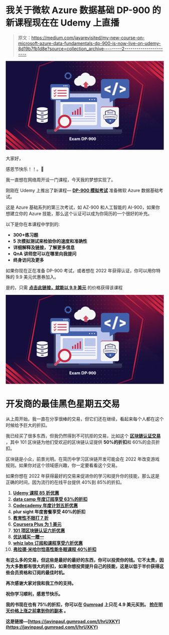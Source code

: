 # 我关于微软 Azure 数据基础 DP-900 的新课程现在在 Udemy 上直播

> 原文：<https://medium.com/javarevisited/my-new-course-on-microsoft-azure-data-fundamentals-dp-900-is-now-live-on-udemy-8d19b7fb1d8e?source=collection_archive---------2----------------------->

[![](img/dea67d005ed2d07d0ef6dd9448fa0164.png)](https://www.udemy.com/course/dp-900-azure-data-fundamntals-exam-mock-test-practice-questions/?couponCode=BLACKFRIDAYLAUNCH)

大家好，

感恩节快乐！！。🎁

我一直想在网络周开设一门课程，今天我的梦想实现了。

刚刚在 Udemy 上推出了新课程— [**DP-900 模拟考试**](https://www.udemy.com/course/dp-900-azure-data-fundamntals-exam-mock-test-practice-questions/?couponCode=BLACKFRIDAYLAUNCH) 准备微软 Azure 数据基础考试。

这是 Azure 基础系列的第三次考试，如 AZ-900 和人工智能的 AI-900，如果你想建立你的 Azure 技能，那么这个认证可以成为你简历的一个很好的补充。

以下是你在本课程中学到的:

*   **300+练习题**
*   **5 次模拟测试来检验你的速度和准确性**
*   **详细解释及链接，了解更多信息**
*   **QnA 讲师您可以在哪里向我提问**
*   **终身访问及更多**

如果你现在正在准备 DP-900 考试，或者想在 2022 年获得认证，你可以用你特殊的 9.9 美元优惠券加入。

是的，只需 [**点击此链接，就能以 9.9 美元**](https://www.udemy.com/course/dp-900-azure-data-fundamntals-exam-mock-test-practice-questions/?couponCode=BLACKFRIDAYLAUNCH) 的价格获得该课程

[![](img/dea67d005ed2d07d0ef6dd9448fa0164.png)](https://www.udemy.com/course/dp-900-azure-data-fundamntals-exam-mock-test-practice-questions/?couponCode=BLACKFRIDAYLAUNCH)

# 开发商的最佳黑色星期五交易

从上周开始，我一直在分享很棒的交易，但它们还在继续，看起来每个人都在这个时候给予巨大的折扣。

我已经买了很多东西，但我仍然得到不可抗拒的交易，比如这个 [**区块链认证交易**](https://www.shareasale.com/r.cfm?b=1713885&u=880419&m=105464&urllink=&afftrack=) ，其中 101 区块链为他们受欢迎的区块链认证提供 **50%的折扣**和 60%的会员折扣。

区块链是小众，前景光明。在简历中学习区块链开发可能会在 2022 年改变游戏规则。如果你对这个领域感兴趣，你一定要看看这个交易。

如果你想在 2022 年获得最好的交易来促进你的学习和提升你的技能，那么这是正确的时间，因为流行的在线平台提供 40%到 85%的折扣。

1.  [**Udemy 课程 85 折优惠**](https://click.linksynergy.com/fs-bin/click?id=JVFxdTr9V80&offerid=323058.9410&type=3&subid=0)
2.  [**data camp 年度订阅享受 63%的折扣**](https://datacamp.pxf.io/c/1193463/1012793/13294?u=https%3A%2F%2Fwww.datacamp.com%2Fpromo%2Fnovember-flash-sale-2021)
3.  [**Codecademy 年度计划五折优惠**](https://www.gopjn.com/t/TUJGR0lLR0JHRklJSkhCR0ZISk1N?url=https%3A%2F%2Fwww.codecademy.com%2Fsubscriptions%2FproAnnualV3%2Fcheckout%3FdiscountCode%3DCYBER21)
4.  [](https://pluralsight.pxf.io/c/1193463/424552/7490?u=https%3A%2F%2Fwww.pluralsight.com%2Flearn)**plur sight 年度套餐享受 40%的折扣**
5.  **[**教育性不限打 7 折**](https://www.educative.io/subscription?affiliate_id=5073518643380224)**
6.  **[**Coursera Plus 为 1 美元**](https://click.linksynergy.com/deeplink?id=JVFxdTr9V80&mid=40328&murl=https%3A%2F%2Fwww.coursera.org%2Fcourseraplus%2Fspecial%2Fcyber2021)**
7.  **[**101 项区块链认证六折优惠**](http://shrsl.com/349rm)**
8.  **[**优达城买一赠一**](https://imp.i115008.net/c/1193463/1201337/11298)**
9.  **[**whiz labs 订阅和课程享受六折优惠**](https://shareasale.com/r.cfm?b=1551042&u=880419&m=43514&urllink=&afftrack=)**
10.  **[**弗拉德·米哈尔恰高性能冬眠课程 40%折扣**](https://vladmihalcea.teachable.com/p/high-performance-java-persistence-mach-3-online?coupon_code=BLACKFRIDAY21&affcode=172599_kuoszt8s)**

**有这么多的交易，但这些是最好的最好的东西，你可以投资你的钱。它不太贵，因为大多数都有很大的折扣，如果你想投资提升自己的技能，这是以低于半价获得这些会员资格和订阅的最佳时机。**

**再次感谢大家对我和我工作的支持。**

**祝你学习顺利，感恩节快乐。**

**我的书现在也有 75%的折扣，你可以在 [Gumroad](https://medium.com/u/4e3295cc7a0b?source=post_page-----8d19b7fb1d8e--------------------------------) 上只花 4.9 美元买到。 [**抢在明天价格上涨之前拿到你的副本**](https://javinpaul.gumroad.com/l/hrUXKY) 。**

**这是链接—[https://javinpaul.gumroad.com/l/hrUXKY](https://javinpaul.gumroad.com/l/hrUXKY)**